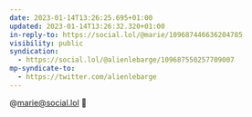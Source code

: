 ```yaml
---
date: 2023-01-14T13:26:25.695+01:00
updated: 2023-01-14T13:26:32.320+01:00
in-reply-to: https://social.lol/@marie/109687446636204785
visibility: public
syndication:
  - https://social.lol/@alienlebarge/109687550257709007
mp-syndicate-to:
  - https://twitter.com/alienlebarge
---
```

@marie@social.lol 🤫
